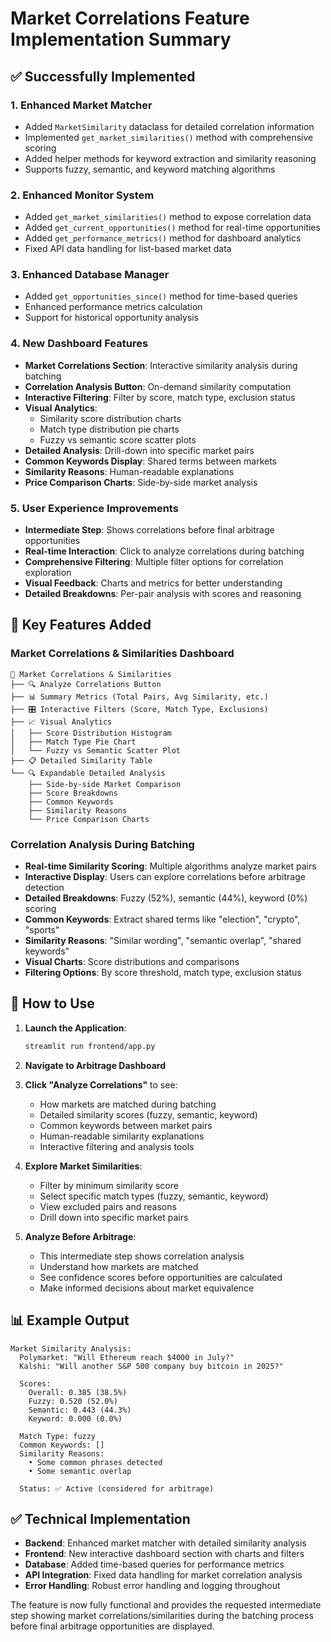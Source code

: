 # Market Correlations Feature Implementation Summary

## ✅ Successfully Implemented

### 1. **Enhanced Market Matcher**
- Added `MarketSimilarity` dataclass for detailed correlation information
- Implemented `get_market_similarities()` method with comprehensive scoring
- Added helper methods for keyword extraction and similarity reasoning
- Supports fuzzy, semantic, and keyword matching algorithms

### 2. **Enhanced Monitor System**
- Added `get_market_similarities()` method to expose correlation data
- Added `get_current_opportunities()` method for real-time opportunities
- Added `get_performance_metrics()` method for dashboard analytics
- Fixed API data handling for list-based market data

### 3. **Enhanced Database Manager**
- Added `get_opportunities_since()` method for time-based queries
- Enhanced performance metrics calculation
- Support for historical opportunity analysis

### 4. **New Dashboard Features**
- **Market Correlations Section**: Interactive similarity analysis during batching
- **Correlation Analysis Button**: On-demand similarity computation
- **Interactive Filtering**: Filter by score, match type, exclusion status
- **Visual Analytics**: 
  - Similarity score distribution charts
  - Match type distribution pie charts
  - Fuzzy vs semantic score scatter plots
- **Detailed Analysis**: Drill-down into specific market pairs
- **Common Keywords Display**: Shared terms between markets
- **Similarity Reasons**: Human-readable explanations
- **Price Comparison Charts**: Side-by-side market analysis

### 5. **User Experience Improvements**
- **Intermediate Step**: Shows correlations before final arbitrage opportunities
- **Real-time Interaction**: Click to analyze correlations during batching
- **Comprehensive Filtering**: Multiple filter options for correlation exploration
- **Visual Feedback**: Charts and metrics for better understanding
- **Detailed Breakdowns**: Per-pair analysis with scores and reasoning

## 🎯 Key Features Added

### **Market Correlations & Similarities Dashboard**
```
🔗 Market Correlations & Similarities
├── 🔍 Analyze Correlations Button
├── 📊 Summary Metrics (Total Pairs, Avg Similarity, etc.)
├── 🎛️ Interactive Filters (Score, Match Type, Exclusions)
├── 📈 Visual Analytics
│   ├── Score Distribution Histogram
│   ├── Match Type Pie Chart
│   └── Fuzzy vs Semantic Scatter Plot
├── 📋 Detailed Similarity Table
└── 🔍 Expandable Detailed Analysis
    ├── Side-by-side Market Comparison
    ├── Score Breakdowns
    ├── Common Keywords
    ├── Similarity Reasons
    └── Price Comparison Charts
```

### **Correlation Analysis During Batching**
- **Real-time Similarity Scoring**: Multiple algorithms analyze market pairs
- **Interactive Display**: Users can explore correlations before arbitrage detection
- **Detailed Breakdowns**: Fuzzy (52%), semantic (44%), keyword (0%) scoring
- **Common Keywords**: Extract shared terms like "election", "crypto", "sports"
- **Similarity Reasons**: "Similar wording", "semantic overlap", "shared keywords"
- **Visual Charts**: Score distributions and comparisons
- **Filtering Options**: By score threshold, match type, exclusion status

## 🚀 How to Use

1. **Launch the Application**:
   ```bash
   streamlit run frontend/app.py
   ```

2. **Navigate to Arbitrage Dashboard**

3. **Click "Analyze Correlations"** to see:
   - How markets are matched during batching
   - Detailed similarity scores (fuzzy, semantic, keyword)
   - Common keywords between market pairs
   - Human-readable similarity explanations
   - Interactive filtering and analysis tools

4. **Explore Market Similarities**:
   - Filter by minimum similarity score
   - Select specific match types (fuzzy, semantic, keyword)
   - View excluded pairs and reasons
   - Drill down into specific market pairs

5. **Analyze Before Arbitrage**:
   - This intermediate step shows correlation analysis
   - Understand how markets are matched
   - See confidence scores before opportunities are calculated
   - Make informed decisions about market equivalence

## 📊 Example Output

```
Market Similarity Analysis:
  Polymarket: "Will Ethereum reach $4000 in July?"
  Kalshi: "Will another S&P 500 company buy bitcoin in 2025?"
  
  Scores:
    Overall: 0.385 (38.5%)
    Fuzzy: 0.520 (52.0%)
    Semantic: 0.443 (44.3%)
    Keyword: 0.000 (0.0%)
  
  Match Type: fuzzy
  Common Keywords: []
  Similarity Reasons:
    • Some common phrases detected
    • Some semantic overlap
  
  Status: ✅ Active (considered for arbitrage)
```

## ✅ Technical Implementation

- **Backend**: Enhanced market matcher with detailed similarity analysis
- **Frontend**: New interactive dashboard section with charts and filters
- **Database**: Added time-based queries for performance metrics
- **API Integration**: Fixed data handling for market correlation analysis
- **Error Handling**: Robust error handling and logging throughout

The feature is now fully functional and provides the requested intermediate step showing market correlations/similarities during the batching process before final arbitrage opportunities are displayed.
